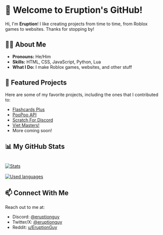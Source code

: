 # 👋 Welcome to Eruption's GitHub!
Hi, I'm **Eruption**! I like creating projects from time to time, from Roblox games to websites. Thanks for stopping by!

## 🧑‍💻 About Me
- **Pronouns:** He/Him
- **Skills:** HTML, CSS, JavaScript, Python, Lua
- **What I Do:** I make Roblox games, websites, and other stuff

## 🚀 Featured Projects
Here are some of my favorite projects, including the ones that I contributed to:

- [Flashcards Plus](github.com/eruptionguy/flashcards-plus)
- [PooPoo API](https://github.com/poopoo-api/poopoo-api)
- [Scratch For Discord](https://github.com/scratch-for-discord/Web-Application_Frontend)
- [Viet Masters!](https://www.roblox.com/games/135130599320714/Viet-Masters-RELEASE)
- More coming soon!

## 📊 My GitHub Stats
<br>
<a href="https://github.com/eruptionguy">
  <img align="center" src="https://github-readme-stats.vercel.app/api?username=eruptionguy&show_icons=true&include_all_commits=true&show_icons=true&title_color=fff&icon_color=79ff97&text_color=9f9f9f&bg_color=151515" alt="Stats" />
</a>
<br><br>
<a href="https://github.com/eruptionguy?tab=repositories">
  <img align="center" src="https://github-readme-stats.vercel.app/api/top-langs/?username=eruptionguy&show_icons=true&title_color=fff&icon_color=79ff97&text_color=9f9f9f&bg_color=151515" alt="Used languages"/>
</a>
  
## 📫 Connect With Me
Reach out to me at:

- Discord: [@eruptionguy](https://discord.com/users/699420041103540264)
- Twitter/X: [@eruptionguy](https://x.com/eruptionguy)
- Reddit: [u/EruptionGuy](https://www.reddit.com/user/EruptionGuy/)


<!--
**EruptionGuy/eruptionguy** is a ✨ _special_ ✨ repository because its `README.md` (this file) appears on your GitHub profile.

Here are some ideas to get you started:

- 🔭 I’m currently working on ...
- 🌱 I’m currently learning ...
- 👯 I’m looking to collaborate on ...
- 🤔 I’m looking for help with ...
- 💬 Ask me about ...
- 📫 How to reach me: ...
- 😄 Pronouns: ...
- ⚡ Fun fact: ...
-->
